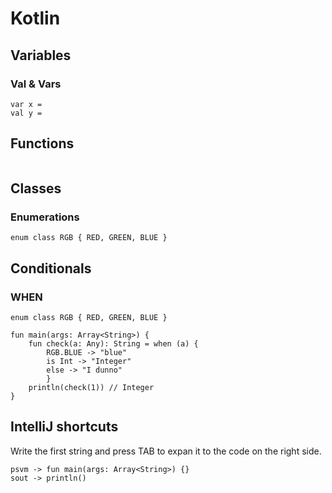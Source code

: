 # Kotlin
## Variables
### Val & Vars
```
var x =
val y =
```
##

## Functions
```
```
## Classes
### Enumerations
```
enum class RGB { RED, GREEN, BLUE }
```

## Conditionals
### WHEN
```
enum class RGB { RED, GREEN, BLUE }

fun main(args: Array<String>) {
    fun check(a: Any): String = when (a) {
        RGB.BLUE -> "blue"
        is Int -> "Integer"
        else -> "I dunno"
        }
    println(check(1)) // Integer
}
```

## IntelliJ shortcuts
Write the first string and press TAB to expan it to the code on the right side.
```
psvm -> fun main(args: Array<String>) {}
sout -> println()
```
